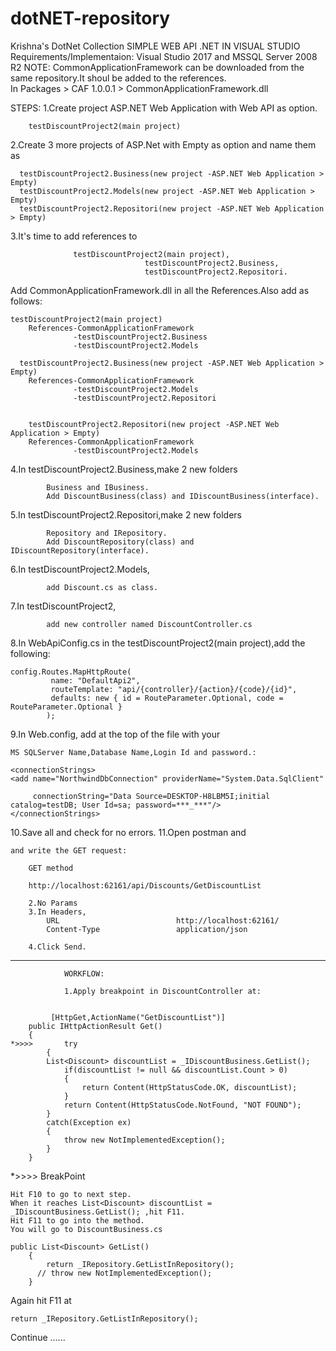 # dotNET-repository
Krishna's DotNet Collection
SIMPLE WEB API .NET IN VISUAL STUDIO
Requirements/Implementaion: Visual Studio 2017 and MSSQL Server 2008 R2
    NOTE:   CommonApplicationFramework can be downloaded from the same repository.It shoul be added to the references.  
    		In Packages > CAF 1.0.0.1 > CommonApplicationFramework.dll 


STEPS:
1.Create project ASP.NET Web Application with Web API as option.
	
	    testDiscountProject2(main project)
2.Create 3 more projects of ASP.Net with Empty as option and name them as
      
      testDiscountProject2.Business(new project -ASP.NET Web Application > Empty)
      testDiscountProject2.Models(new project -ASP.NET Web Application > Empty)
      testDiscountProject2.Repositori(new project -ASP.NET Web Application > Empty)
3.It's time to add references to  
				  
				  testDiscountProject2(main project),
                                  testDiscountProject2.Business,
                                  testDiscountProject2.Repositori.
   
   
   Add CommonApplicationFramework.dll in all the References.Also add as follows:
   
   
    testDiscountProject2(main project)
	    References-CommonApplicationFramework
				  -testDiscountProject2.Business
				  -testDiscountProject2.Models
          
      testDiscountProject2.Business(new project -ASP.NET Web Application > Empty)
		References-CommonApplicationFramework
				  -testDiscountProject2.Models
				  -testDiscountProject2.Repositori
          
          
        testDiscountProject2.Repositori(new project -ASP.NET Web Application > Empty)
		References-CommonApplicationFramework
				  -testDiscountProject2.Models  
4.In  testDiscountProject2.Business,make 2 new folders 
			
			Business and IBusiness.
			Add DiscountBusiness(class) and IDiscountBusiness(interface).          
5.In  testDiscountProject2.Repositori,make 2 new folders 

			Repository and IRepository.
			Add DiscountRepository(class) and IDiscountRepository(interface).
6.In  testDiscountProject2.Models,

			add Discount.cs as class.
7.In  testDiscountProject2,
			
			add new controller named DiscountController.cs
8.In  WebApiConfig.cs in the   testDiscountProject2(main project),add the following:

	config.Routes.MapHttpRoute(
             name: "DefaultApi2",
             routeTemplate: "api/{controller}/{action}/{code}/{id}",
             defaults: new { id = RouteParameter.Optional, code = RouteParameter.Optional }
            );
 9.In Web.config, add at the top of the file with your 
 
 	MS SQLServer Name,Database Name,Login Id and password.:
 
 	<connectionStrings>
   	<add name="NorthwindDbConnection" providerName="System.Data.SqlClient"

         connectionString="Data Source=DESKTOP-H8LBM5I;initial catalog=testDB; User Id=sa; password=***_***"/>
  	</connectionStrings>
  10.Save all and check for no errors.
  11.Open postman and
  
  	and write the GET request:
			
		GET method

		http://localhost:62161/api/Discounts/GetDiscountList

		2.No Params
		3.In Headers,
			URL             			 http://localhost:62161/
			Content-Type				 application/json
			
		4.Click Send.
********************************************************************************************************************
				WORKFLOW:
				
				1.Apply breakpoint in DiscountController at:
				

			 [HttpGet,ActionName("GetDiscountList")]
        public IHttpActionResult Get()
        {
	*>>>>       try
            {
            List<Discount> discountList = _IDiscountBusiness.GetList();
                if(discountList != null && discountList.Count > 0)
                {
                    return Content(HttpStatusCode.OK, discountList);
                }
                return Content(HttpStatusCode.NotFound, "NOT FOUND");
            }
            catch(Exception ex)
            {
                throw new NotImplementedException();
            }
        }

		
*>>>> BreakPoint

	Hit F10 to go to next step.	
	When it reaches List<Discount> discountList = _IDiscountBusiness.GetList(); ,hit F11.	
	Hit F11 to go into the method.
	You will go to DiscountBusiness.cs
 
 	public List<Discount> GetList()
        {
            return _IRepository.GetListInRepository();
          // throw new NotImplementedException();
        }
	
Again hit F11 at 	
	
	return _IRepository.GetListInRepository();
Continue ......	



          
          
          
          
      
